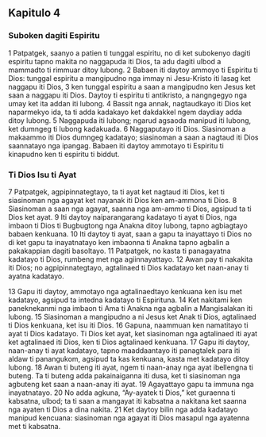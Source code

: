 Kapitulo 4
----------

### Suboken dagiti Espiritu

1 Patpatgek, saanyo a patien ti tunggal espiritu, no di ket subokenyo dagiti espiritu tapno makita no naggapuda iti Dios, ta adu dagiti ulbod a mammadto ti rimmuar ditoy lubong.
2 Babaen iti daytoy ammoyo ti Espiritu ti Dios: tunggal espiritu a mangipudno nga immay ni Jesu-Kristo iti lasag ket naggapu iti Dios,
3 ken tunggal espiritu a saan a mangipudno ken Jesus ket saan a naggapu iti Dios. Daytoy ti espiritu ti antikristo, a nangngegyo nga umay ket ita addan iti lubong.
4 Bassit nga annak, nagtaudkayo iti Dios ket naparmekyo ida, ta ti adda kadakayo ket dakdakkel ngem daydiay adda ditoy lubong.
5 Naggapuda iti lubong; ngarud agsaoda manipud iti lubong, ket dumngeg ti lubong kadakuada.
6 Naggaputayo iti Dios. Siasinoman a makaammo iti Dios dumngeg kadatayo; siasinoman a saan a nagtaud iti Dios saannatayo nga ipangag. Babaen iti daytoy ammotayo ti Espiritu ti kinapudno ken ti espiritu ti biddut.

### Ti Dios Isu ti Ayat

7 Patpatgek, agpipinnategtayo, ta ti ayat ket nagtaud iti Dios, ket ti siasinoman nga agayat ket nayanak iti Dios ken am-ammona ti Dios.
8 Siasinoman a saan nga agayat, saanna nga am-ammo ti Dios, agsipud ta ti Dios ket ayat.
9 Iti daytoy naiparangarang kadatayo ti ayat ti Dios, nga imbaon ti Dios ti Bugbugtong nga Anakna ditoy lubong, tapno agbiagtayo babaen kenkuana.
10 Iti daytoy ti ayat, saan a gapu ta inayattayo ti Dios no di ket gapu ta inayatnatayo ken imbaonna ti Anakna tapno agbalin a pakakappian dagiti basoltayo.
11 Patpatgek, no kasta ti panagayatna kadatayo ti Dios, rumbeng met nga agiinnayattayo.
12 Awan pay ti nakakita iti Dios; no agpipinnategtayo, agtalinaed ti Dios kadatayo ket naan-anay ti ayatna kadatayo.

13 Gapu iti daytoy, ammotayo nga agtalinaedtayo kenkuana ken isu met kadatayo, agsipud ta intedna kadatayo ti Espirituna.
14 Ket nakitami ken paneknekanmi nga imbaon ti Ama ti Anakna nga agbalin a Mangisalakan iti lubong.
15 Siasinoman a mangipudno a ni Jesus ket Anak ti Dios, agtalinaed ti Dios kenkuana, ket isu iti Dios.
16 Gapuna, naammuan ken namatitayo ti ayat ti Dios kadatayo. Ti Dios ket ayat, ket siasinoman nga agtalinaed iti ayat ket agtalinaed iti Dios, ken ti Dios agtalinaed kenkuana.
17 Gapu iti daytoy, naan-anay ti ayat kadatayo, tapno maaddaantayo iti panagtalek para iti aldaw ti panangukom, agsipud ta kas kenkuana, kasta met kadatayo ditoy lubong.
18 Awan ti buteng iti ayat, ngem ti naan-anay nga ayat ibellengna ti buteng. Ta ti buteng adda pakainaiganna iti dusa, ket ti siasinoman nga agbuteng ket saan a naan-anay iti ayat.
19 Agayattayo gapu ta immuna nga inayatnatayo.
20 No adda agkuna, “Ay-ayatek ti Dios,” ket guraenna ti kabsatna, ulbod; ta ti saan a mangayat iti kabsatna a nakitana ket saanna nga ayaten ti Dios a dina nakita.
21 Ket daytoy bilin nga adda kadatayo manipud kencuana: siasinoman nga agayat iti Dios masapul nga ayatenna met ti kabsatna.

